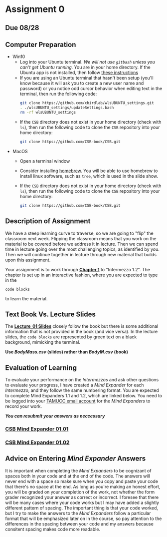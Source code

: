 # Assignment 0 

## Due 08/28

## Computer Preparation
* Win10
  * Log into your Ubuntu terminal.  _We will not use `gitbash` unless you can't get Ubuntu running._ You are in your home directory. If the Ubuntu app is not installed, then follow [these instructions](https://github.com/cbirdlab/wlsUBUNTU_settings/blob/master/InstallLinuxOnWindows_Automated.pdf)
  * If you are using an Ubuntu terminal that hasn't been setup (you'll know because it will ask you to create a new user name and password) or you notice odd cursor behavior when editing text in the terminal, then run the following code:
    ```bash
    git clone https://github.com/cbirdlab/wlsUBUNTU_settings.git
    . ./wlsUBUNTU_settings/updateSettings.bash
    rm -rf wlsUBUNTU_settings
    ```
  * If the `CSB` directory does not exist in your home directory (check with `ls`), then run the following code to clone the `CSB` repository into your home directory:
    ```bash
    git clone https://github.com/CSB-book/CSB.git
    ```
* MacOS
  * Open a terminal window

  * Consider installing [homebrew](https://brew.sh/).  You will be able to use homebrew to install linux software, such as `tree`, which is used in the slide show.
  * If the `CSB` directory does not exist in your home directory (check with `ls`), then run the following code to clone the `CSB` repository into your home directory:
    ```bash
    git clone https://github.com/CSB-book/CSB.git
    ```

## Description of Assignment

We have a steep learning curve to traverse, so we are going to "flip" the classroom next week. Flipping the classroom means that you work on the material to be covered before we address it in lecture.  Then we can spend time in lecture going over the most challenging topics, as identified by you. Then we will continue together in lecture through new material that builds upon this assignment.

Your assignment is to work through [**Chapter 1**](https://github.com/tamucc-comp-bio-2020/classroom_repo/blob/master/text_book_resources/ComputingSkillsforBiologists_Chapter1.pdf) to "Intermezzo 1.2". The chapter is set up in an interactive fashion, where you are expected to type in the 
```
code blocks
``` 
to learn the material.  

## Text Book Vs. Lecture Slides
The [**Lecture_01 Slides**](https://github.com/tamucc-comp-bio-2020/classroom_repo/blob/master/lectures/Week01_files/Lecture01_WelcomeToTheMatrix.pdf) closely follow the book but there is some additional information that is not provided in the book (and vice versa). In the lecture slides, the `code blocks` are represented by green text on a black background, mimicking the terminal.

**Use _BodyMass.csv_ (slides) rather than _BodyM.csv_ (book)**

## Evaluation of Learning
To evaluate your performance on the _Intermezzos_ and ask other questions to evaluate your progress, I have created a _Mind Expander_ for each _Intermezzo_, and they follow the same numbering format. You are expected to complete Mind Expanders 1.1 and 1.2, which are linked below. You need to be logged into your [TAMUCC email account](https://outlook.tamucc.edu) for the _Mind Expanders_ to record your work.


**_You can resubmit your answers as neccessary_**

### [CSB Mind Expander 01.01](https://forms.office.com/Pages/ResponsePage.aspx?id=8frLNKZngUepylFOslULZlFZdbyVx8RLiPt1GobhHnlUM1FFUUZLT01LR0ZGODU2WVNSV1c0NEpWMi4u)

### [CSB Mind Expander 01.02](https://forms.office.com/Pages/ResponsePage.aspx?id=8frLNKZngUepylFOslULZlFZdbyVx8RLiPt1GobhHnlUM0VSMlJZMFg2VzlNNjZVUTJINk9TRlBSOC4u)

## Advice on Entering _Mind Expander_ Answers
It is important when completing the _Mind Expanders_ to be cognizant of spaces both in your code and at the end of the code. The answers will never end with a space so make sure when you copy and paste your code that there's no space at the end. As long as you're making an honest effort, you will be graded on your completion of the work, not whether the form grader recognized your answer as correct or incorrect.  I foresee that there will be many cases where your code works but I may have added a slightly different pattern of spacing.  The important thing is that your code worked, but I try to make the answers to the _Mind Expanders_ follow a particular format that will be emphasized later on in the course, so pay attention to the differences in the spacing between your code and my answers because consitent spacing makes code more readable.


